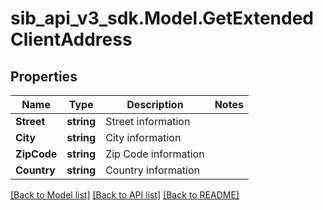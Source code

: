 # sib_api_v3_sdk.Model.GetExtendedClientAddress
## Properties

Name | Type | Description | Notes
------------ | ------------- | ------------- | -------------
**Street** | **string** | Street information | 
**City** | **string** | City information | 
**ZipCode** | **string** | Zip Code information | 
**Country** | **string** | Country information | 

[[Back to Model list]](../README.md#documentation-for-models) [[Back to API list]](../README.md#documentation-for-api-endpoints) [[Back to README]](../README.md)

